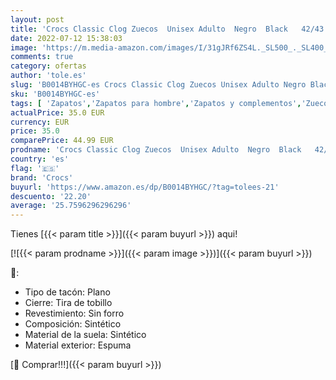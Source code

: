 ```yaml
---
layout: post
title: 'Crocs Classic Clog Zuecos  Unisex Adulto  Negro  Black   42/43 EU'
date: 2022-07-12 15:38:03
image: 'https://m.media-amazon.com/images/I/31gJRf6ZS4L._SL500_._SL400_.jpg'
comments: true
category: ofertas
author: 'tole.es'
slug: 'B0014BYHGC-es Crocs Classic Clog Zuecos Unisex Adulto Negro Black 42/43 EU'
sku: 'B0014BYHGC-es'
tags: [ 'Zapatos','Zapatos para hombre','Zapatos y complementos','Zuecos y mules para hombre','crocs','zuecos','🇪🇸', ]
actualPrice: 35.0 EUR
currency: EUR
price: 35.0
comparePrice: 44.99 EUR
prodname: 'Crocs Classic Clog Zuecos  Unisex Adulto  Negro  Black   42/43 EU'
country: 'es'
flag: '🇪🇸'
brand: 'Crocs'
buyurl: 'https://www.amazon.es/dp/B0014BYHGC/?tag=tolees-21'
descuento: '22.20'
average: '25.7596296296296'
---
```


Tienes [{{< param title >}}]({{< param buyurl >}}) aqui!

[![{{< param prodname >}}]({{< param image >}})]({{< param buyurl >}})

🔎:

- Tipo de tacón: Plano
- Cierre: Tira de tobillo
- Revestimiento: Sin forro
- Composición: Sintético
- Material de la suela: Sintético
- Material exterior: Espuma

[🛒 Comprar!!!]({{< param buyurl >}})
